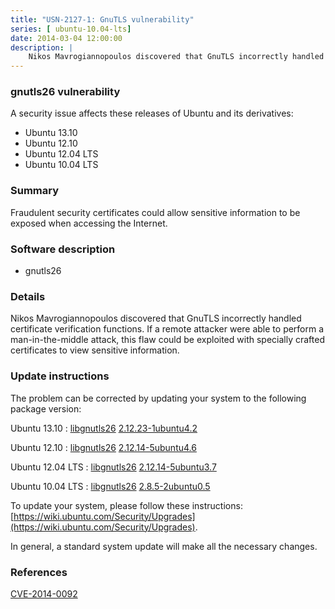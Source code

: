 ```yaml
---
title: "USN-2127-1: GnuTLS vulnerability"
series: [ ubuntu-10.04-lts]
date: 2014-03-04 12:00:00
description: |
    Nikos Mavrogiannopoulos discovered that GnuTLS incorrectly handled certificate verification functions. If a remote attacker were able to perform a man-in-the-middle attack, this flaw could be exploited with specially crafted certificates to view sensitive information. 
--- 
```

 
### gnutls26 vulnerability

A security issue affects these releases of Ubuntu and its derivatives:

* Ubuntu 13.10
* Ubuntu 12.10
* Ubuntu 12.04 LTS
* Ubuntu 10.04 LTS

### Summary

Fraudulent security certificates could allow sensitive information to be exposed when accessing the Internet.

### Software description

* gnutls26 

### Details

Nikos Mavrogiannopoulos discovered that GnuTLS incorrectly handled certificate verification functions. If a remote attacker were able to perform a man-in-the-middle attack, this flaw could be exploited with specially crafted certificates to view sensitive information. 

### Update instructions

The problem can be corrected by updating your system to the following package version:

Ubuntu 13.10
 : [libgnutls26](https://launchpad.net/ubuntu/+source/gnutls26) <span> [2.12.23-1ubuntu4.2](https://launchpad.net/ubuntu/+source/gnutls26/2.12.23-1ubuntu4.2) </span> 

Ubuntu 12.10
 : [libgnutls26](https://launchpad.net/ubuntu/+source/gnutls26) <span> [2.12.14-5ubuntu4.6](https://launchpad.net/ubuntu/+source/gnutls26/2.12.14-5ubuntu4.6) </span> 

Ubuntu 12.04 LTS
 : [libgnutls26](https://launchpad.net/ubuntu/+source/gnutls26) <span> [2.12.14-5ubuntu3.7](https://launchpad.net/ubuntu/+source/gnutls26/2.12.14-5ubuntu3.7) </span> 

Ubuntu 10.04 LTS
 : [libgnutls26](https://launchpad.net/ubuntu/+source/gnutls26) <span> [2.8.5-2ubuntu0.5](https://launchpad.net/ubuntu/+source/gnutls26/2.8.5-2ubuntu0.5) </span> 

To update your system, please follow these instructions: [https://wiki.ubuntu.com/Security/Upgrades](https://wiki.ubuntu.com/Security/Upgrades).

In general, a standard system update will make all the necessary changes. 

### References

 [CVE-2014-0092](http://people.ubuntu.com/~ubuntu-security/cve/CVE-2014-0092)
 
